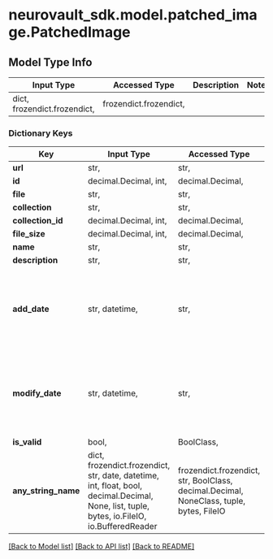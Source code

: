 # neurovault_sdk.model.patched_image.PatchedImage

## Model Type Info
Input Type | Accessed Type | Description | Notes
------------ | ------------- | ------------- | -------------
dict, frozendict.frozendict,  | frozendict.frozendict,  |  | 

### Dictionary Keys
Key | Input Type | Accessed Type | Description | Notes
------------ | ------------- | ------------- | ------------- | -------------
**url** | str,  | str,  |  | [optional] 
**id** | decimal.Decimal, int,  | decimal.Decimal,  |  | [optional] 
**file** | str,  | str,  |  | [optional] 
**collection** | str,  | str,  |  | [optional] 
**collection_id** | decimal.Decimal, int,  | decimal.Decimal,  |  | [optional] 
**file_size** | decimal.Decimal, int,  | decimal.Decimal,  |  | [optional] 
**name** | str,  | str,  |  | [optional] 
**description** | str,  | str,  |  | [optional] 
**add_date** | str, datetime,  | str,  |  | [optional] value must conform to RFC-3339 date-time
**modify_date** | str, datetime,  | str,  |  | [optional] value must conform to RFC-3339 date-time
**is_valid** | bool,  | BoolClass,  |  | [optional] 
**any_string_name** | dict, frozendict.frozendict, str, date, datetime, int, float, bool, decimal.Decimal, None, list, tuple, bytes, io.FileIO, io.BufferedReader | frozendict.frozendict, str, BoolClass, decimal.Decimal, NoneClass, tuple, bytes, FileIO | any string name can be used but the value must be the correct type | [optional]

[[Back to Model list]](../../README.md#documentation-for-models) [[Back to API list]](../../README.md#documentation-for-api-endpoints) [[Back to README]](../../README.md)

